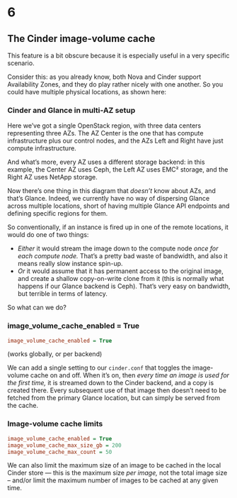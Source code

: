 # 6

## The Cinder image-volume cache

<!-- Note -->
This feature is a bit obscure because it is especially useful in a
very specific scenario.

Consider this: as you already know, both Nova and Cinder support
Availability Zones, and they do play rather nicely with one
another. So you could have multiple physical locations, as shown here:


### Cinder and Glance in multi-AZ setup <!-- .element class="hidden" -->
<!-- .slide: data-background="images/cinder-image-volume-cache.svg" data-background-size="contain" data-timing="60" -->

<!-- Note -->
Here we’ve got a single OpenStack region, with three data centers
representing three AZs. The AZ Center is the one that has compute
infrastructure plus our control nodes, and the AZs Left and Right have
just compute infrastructure.

And what’s more, every AZ uses a different storage backend: in this
example, the Center AZ uses Ceph, the Left AZ uses EMC² storage, and
the Right AZ uses NetApp storage.

Now there’s one thing in this diagram that *doesn’t* know about AZs,
and that’s Glance. Indeed, we currently have no way of dispersing
Glance across multiple locations, short of having multiple Glance API
endpoints and defining specific regions for them.

So conventionally, if an instance is fired up in one of the remote
locations, it would do one of two things:

* _Either_ it would stream the image down to the compute node _once
  for each compute node._ That’s a pretty bad waste of bandwidth, and
  also it means really slow instance spin-up.
* _Or_ it would assume that it has permanent access to the original
  image, and create a shallow copy-on-write clone from it (this is
  normally what happens if our Glance backend is Ceph). That’s very
  easy on bandwidth, but terrible in terms of latency.

So what can we do?


### image_volume_cache_enabled = True <!-- .element class="hidden" -->
```ini
image_volume_cache_enabled = True
```
(works globally, or per backend)

<!-- Note -->
We can add a single setting to our `cinder.conf` that toggles the
image-volume cache on and off. When it’s on, then _every time an image
is used for the first time,_ it is streamed down to the Cinder
backend, and a copy is created there. Every subsequent use of that
image then doesn’t need to be fetched from the primary Glance
location, but can simply be served from the cache.


### Image-volume cache limits <!-- .element class="hidden" -->
```ini
image_volume_cache_enabled = True
image_volume_cache_max_size_gb = 200
image_volume_cache_max_count = 50
```

<!-- Note -->
We can also limit the maximum size of an image to be cached in the
local Cinder store — this is the maximum size _per image,_ not the
total image size – and/or limit the maximum number of images to be
cached at any given time. 
